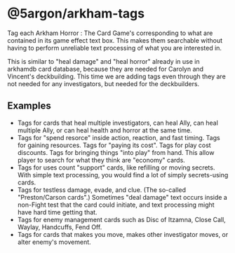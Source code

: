 # @5argon/arkham-tags

Tag each Arkham Horror : The Card Game's corresponding to what are contained in its game effect text box. This makes them searchable without having to perform unreliable text processing of what you are interested in.

This is similar to "heal damage" and "heal horror" already in use in arkhamdb card database, because they are needed for Carolyn and Vincent's deckbuilding. This time we are adding tags even through they are not needed for any investigators, but needed for the deckbuilders.

## Examples

- Tags for cards that heal multiple investigators, can heal Ally, can heal multiple Ally, or can heal health and horror at the same time.
- Tags for "spend resorce" inside action, reaction, and fast timing. Tags for gaining resources. Tags for "paying its cost". Tags for play cost discounts. Tags for bringing things "into play" from hand. This allow player to search for what they think are "economy" cards.
- Tags for uses count "support" cards, like refilling or moving secrets. With simple text processing, you would find a lot of simply secrets-using cards.
- Tags for testless damage, evade, and clue. (The so-called "Preston/Carson cards".) Sometimes "deal damage" text occurs inside a non-Fight test that the card could initiate, and text processing might have hard time getting that.
- Tags for enemy management cards such as Disc of Itzamna, Close Call, Waylay, Handcuffs, Fend Off.
- Tags for cards that makes you move, makes other investigator moves, or alter enemy's movement.